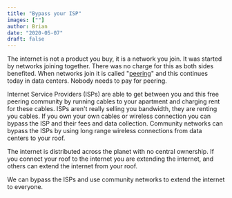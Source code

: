 ```yaml
---
title: "Bypass your ISP"
images: [""]
author: Brian
date: "2020-05-07"
draft: false
---
```


The internet is not a product you buy, it is a network you join. It was started by networks joining together. There was no charge for this as both sides benefited. When networks join it is called "[peering](../../peering)" and this continues today in data centers. Nobody needs to pay for peering.

Internet Service Providers (ISPs) are able to get between you and this free peering community by running cables to your apartment and charging rent for these cables. ISPs aren't really selling you bandwidth, they are renting you cables. If you own your own cables or wireless connection you can bypass the ISP and their fees and data collection. Community networks can bypass the ISPs by using long range wireless connections from data centers to your roof.

The internet is distributed across the planet with no central ownership. If you connect your roof to the internet you are extending the internet, and others can extend the internet from your roof.

We can bypass the ISPs and use community networks to extend the internet to everyone.


